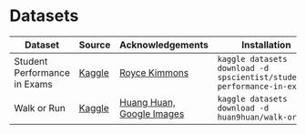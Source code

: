 # Datasets

Dataset | Source | Acknowledgements | Installation
---|---|---|---
Student Performance in Exams | [Kaggle](https://www.kaggle.com/spscientist/students-performance-in-exams) | [Royce Kimmons](http://roycekimmons.com/tools/generated_data/exams) | `kaggle datasets download -d spscientist/students-performance-in-exams`
Walk or Run | [Kaggle](https://www.kaggle.com/huan9huan/walk-or-run) | [Huang Huan, Google Images](https://www.kaggle.com/huan9huan/walk-or-run/home) | `kaggle datasets download -d huan9huan/walk-or-run`

